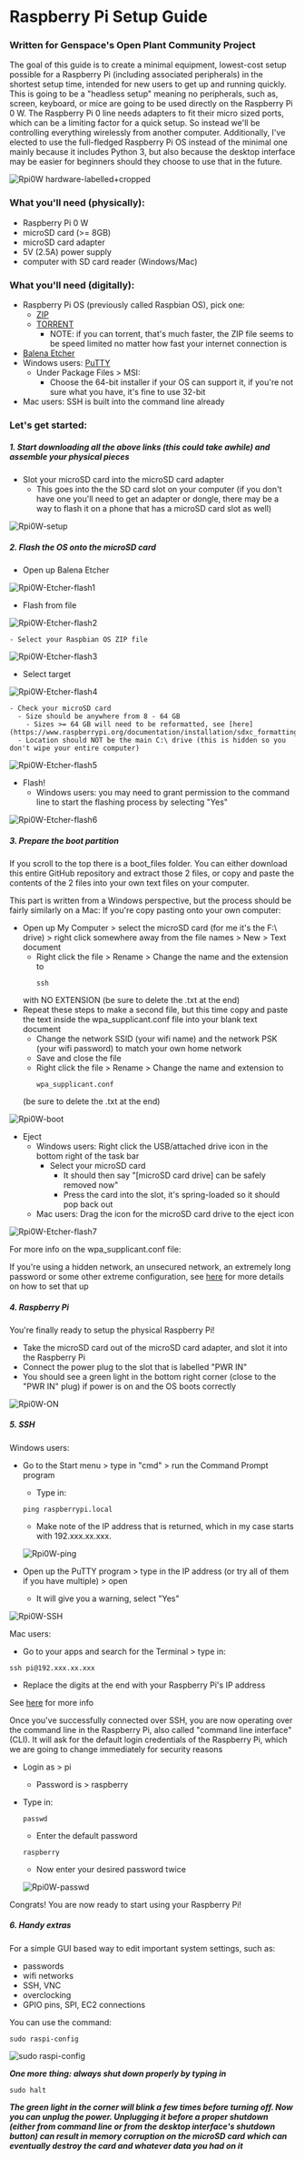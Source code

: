 # Raspberry Pi Setup Guide
### Written for Genspace's Open Plant Community Project

  The goal of this guide is to create a minimal equipment, lowest-cost setup possible for a Raspberry Pi (including associated peripherals) in the shortest setup time, intended for new users to get up and running quickly. This is going to be a "headless setup" meaning no peripherals, such as, screen, keyboard, or mice are going to be used directly on the Raspberry Pi 0 W. The Raspberry Pi 0 line needs adapters to fit their micro sized ports, which can be a limiting factor for a quick setup. So instead we'll be controlling everything wirelessly from another computer. Additionally, I've elected to use the full-fledged Raspberry Pi OS instead of the minimal one mainly because it includes Python 3, but also because the desktop interface may be easier for beginners should they choose to use that in the future.

![Rpi0W hardware-labelled+cropped](https://user-images.githubusercontent.com/12764347/90338534-40102d80-dfb8-11ea-94ee-dae62fd3cc1c.jpg)

### What you'll need (physically):
- Raspberry Pi 0 W
- microSD card (>= 8GB)
- microSD card adapter
- 5V (2.5A) power supply
- computer with SD card reader (Windows/Mac)

### What you'll need (digitally):
- Raspberry Pi OS (previously called Raspbian OS), pick one:
  - [ZIP](https://downloads.raspberrypi.org/raspios_full_armhf_latest)
  - [TORRENT](https://downloads.raspberrypi.org/raspios_full_armhf_latest.torrent)
    - NOTE: if you can torrent, that's much faster, the ZIP file seems to be speed limited no matter how fast your internet connection is
- [Balena Etcher](https://www.balena.io/etcher/)
- Windows users: [PuTTY](https://www.chiark.greenend.org.uk/~sgtatham/putty/latest.html)
  - Under Package Files > MSI: 
      - Choose the 64-bit installer if your OS can support it, if you're not sure what you have, it's fine to use 32-bit
- Mac users: SSH is built into the command line already

### Let's get started:

##### 1. Start downloading all the above links (this could take awhile) and assemble your physical pieces

- Slot your microSD card into the microSD card adapter
  - This goes into the the SD card slot on your computer (if you don't have one you'll need to get an adapter or dongle, there may be a way to flash it on a phone that has a microSD card slot as well)

![Rpi0W-setup](https://user-images.githubusercontent.com/12764347/90348240-247e4480-e003-11ea-87dd-33b412b37371.jpg)

##### 2. Flash the OS onto the microSD card

- Open up Balena Etcher

![Rpi0W-Etcher-flash1](https://user-images.githubusercontent.com/12764347/90342412-34cbfa80-dfd6-11ea-8290-05c918884d1b.png)

  - Flash from file
    
![Rpi0W-Etcher-flash2](https://user-images.githubusercontent.com/12764347/90350323-c9505000-e00a-11ea-926f-03f6926c7f62.png)

    - Select your Raspbian OS ZIP file 

![Rpi0W-Etcher-flash3](https://user-images.githubusercontent.com/12764347/90342502-ccc9e400-dfd6-11ea-93c4-7620bf797437.png)

  - Select target

![Rpi0W-Etcher-flash4](https://user-images.githubusercontent.com/12764347/90342511-d6ebe280-dfd6-11ea-940b-17b5919b863f.png)

    - Check your microSD card
      - Size should be anywhere from 8 - 64 GB
        - Sizes >= 64 GB will need to be reformatted, see [here] (https://www.raspberrypi.org/documentation/installation/sdxc_formatting.md)
      - Location should NOT be the main C:\ drive (this is hidden so you don't wipe your entire computer)

![Rpi0W-Etcher-flash5](https://user-images.githubusercontent.com/12764347/90342522-ee2ad000-dfd6-11ea-876f-16ddd4eccb05.png)

  - Flash!
    - Windows users: you may need to grant permission to the command line to start the flashing process by selecting "Yes"
 
![Rpi0W-Etcher-flash6](https://user-images.githubusercontent.com/12764347/90350328-cce3d700-e00a-11ea-925e-4e1cb7e2cde9.png)


##### 3. Prepare the boot partition

If you scroll to the top there is a boot_files folder. You can either download this entire GitHub repository and extract those 2 files, or copy and paste the contents of the 2 files into your own text files on your computer.

This part is written from a Windows perspective, but the process should be fairly similarly on a Mac:
If you're copy pasting onto your own computer:
- Open up My Computer > select the microSD card (for me it's the F:\ drive) > right click somewhere away from the file names > New > Text document 
  - Right click the file > Rename > Change the name and the extension to 
    ```
    ssh
    ```
  with NO EXTENSION (be sure to delete the .txt at the end)
- Repeat these steps to make a second file, but this time copy and paste the text inside the wpa_supplicant.conf file into your blank text document
  - Change the network SSID (your wifi name) and the network PSK (your wifi password) to match your own home network
  - Save and close the file
  - Right click the file > Rename > Change the name and extension to 
    ```
    wpa_supplicant.conf 
    ```
  (be sure to delete the .txt at the end)
  
![Rpi0W-boot](https://user-images.githubusercontent.com/12764347/90416406-68fbf580-e080-11ea-82bf-b96cfc22b95f.png)

- Eject
  - Windows users: Right click the USB/attached drive icon in the bottom right of the task bar
    - Select your microSD card
      - It should then say "[microSD card drive] can be safely removed now"
      - Press the card into the slot, it's spring-loaded so it should pop back out
  - Mac users: Drag the icon for the microSD card drive to the eject icon

![Rpi0W-Etcher-flash7](https://user-images.githubusercontent.com/12764347/90342538-026ecd00-dfd7-11ea-909c-33b757df5854.png)

For more info on the wpa_supplicant.conf file:

  If you're using a hidden network, an unsecured network, an extremely long  password or some other extreme configuration, see [here](https://www.raspberrypi.org/documentation/configuration/wireless/wireless-cli.md) for more details on how to set that up

##### 4. Raspberry Pi

You're finally ready to setup the physical Raspberry Pi!
- Take the microSD card out of the microSD card adapter, and slot it into the Raspberry Pi
- Connect the power plug to the slot that is labelled "PWR IN"
- You should see a green light in the bottom right corner (close to the "PWR IN" plug) if power is on and the OS boots correctly

![Rpi0W-ON](https://user-images.githubusercontent.com/12764347/90437033-a6bc4680-e09f-11ea-8bf9-4b9a33be57e1.jpg)

##### 5. SSH

Windows users:
- Go to the Start menu > type in "cmd" > run the Command Prompt program
  - Type in:
  ```
  ping raspberrypi.local 
  ```
  - Make note of the IP address that is returned, which in my case starts with 192.xxx.xx.xxx.
  
  ![Rpi0W-ping](https://user-images.githubusercontent.com/12764347/90437341-319d4100-e0a0-11ea-8c13-215eb90b7928.png)

- Open up the PuTTY program > type in the IP address (or try all of them if you have multiple) > open
  - It will give you a warning, select "Yes"

![Rpi0W-SSH](https://user-images.githubusercontent.com/12764347/90437262-13374580-e0a0-11ea-90e2-eb2173240081.png)

Mac users:
- Go to your apps and search for the Terminal > type in:
```
ssh pi@192.xxx.xx.xxx
```
  - Replace the digits at the end with your Raspberry Pi's IP address

See [here](https://www.servermania.com/kb/articles/ssh-mac/) for more info

Once you've successfully connected over SSH, you are now operating over the command line in the Raspberry Pi, also called "command line interface" (CLI). It will ask for the default login credentials of the Raspberry Pi, which we are going to change immediately for security reasons
- Login as > pi
  - Password is > raspberry
- Type in:
  ```
  passwd
  ```
  - Enter the default password
  ```
  raspberry
  ```
  - Now enter your desired password twice
  
  ![Rpi0W-passwd](https://user-images.githubusercontent.com/12764347/90437186-edaa3c00-e09f-11ea-83a7-c396cde0ef93.png)
  
Congrats! You are now ready to start using your Raspberry Pi! 

##### 6. Handy extras

For a simple GUI based way to edit important system settings, such as:
- passwords
- wifi networks
- SSH, VNC
- overclocking
- GPIO pins, SPI, EC2 connections

You can use the command:
``` 
sudo raspi-config 
```

![sudo raspi-config](https://user-images.githubusercontent.com/12764347/90437136-d9663f00-e09f-11ea-894a-294c3d5dc3e4.png)


***One more thing: always shut down properly by typing in***
```
sudo halt
```
***The green light in the corner will blink a few times before turning off. Now you can unplug the power. Unplugging it before a proper shutdown (either from command line or from the desktop interface's shutdown button) can result in memory corruption on the microSD card which can eventually destroy the card and whatever data you had on it***

